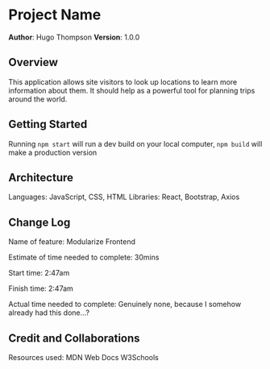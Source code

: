 # Project Name

**Author**: Hugo Thompson
**Version**: 1.0.0

## Overview
<!-- Provide a high level overview of what this application is and why you are building it, beyond the fact that it's an assignment for this class. (i.e. What's your problem domain?) -->

This application allows site visitors to look up locations to learn more information about them. It should help as a powerful tool for planning trips around the world.

## Getting Started
<!-- What are the steps that a user must take in order to build this app on their own machine and get it running? -->

Running `npm start` will run a dev build on your local computer, `npm build` will make a production version

## Architecture
<!-- Provide a detailed description of the application design. What technologies (languages, libraries, etc) you're using, and any other relevant design information. -->

Languages: JavaScript, CSS, HTML
Libraries: React, Bootstrap, Axios


## Change Log
<!-- Use this area to document the iterative changes made to your application as each feature is successfully implemented. Use time stamps. Here's an example:

01-01-2001 4:59pm - Application now has a fully-functional express server, with a GET route for the location resource. -->

Name of feature: Modularize Frontend

Estimate of time needed to complete: 30mins

Start time: 2:47am

Finish time: 2:47am

Actual time needed to complete: Genuinely none, because I somehow already had this done...?

## Credit and Collaborations
<!-- Give credit (and a link) to other people or resources that helped you build this application. -->

Resources used:
MDN Web Docs
W3Schools
